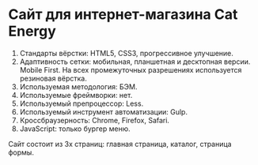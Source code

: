 # Сайт для интернет-магазина Cat Energy

1. Стандарты вёрстки: HTML5, CSS3, прогрессивное улучшение.
2. Адаптивность сетки: мобильная, планшетная и десктопная версии. Mobile First. На всех промежуточных разрешениях используется резиновая вёрстка.
3. Используемая методология: БЭМ.
4. Используемые фреймворки: нет.
5. Используемый препроцессор: Less.
6. Используемый инструмент автоматизации: Gulp.
7. Кроссбраузерность: Chrome, Firefox, Safari.
8. JavaScript: только бургер меню.

Сайт состоит из 3х страниц: главная страница, каталог, страница формы.
